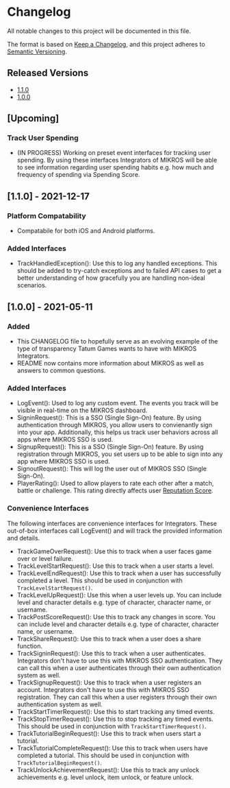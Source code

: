 # Changelog

All notable changes to this project will be documented in this file.

The format is based on [Keep a Changelog](https://keepachangelog.com/en/1.0.0/),
and this project adheres to [Semantic Versioning](https://semver.org/spec/v2.0.0.html).

## Released Versions

* [1.1.0](#1.1.0)
* [1.0.0](#1.0.0)

## [Upcoming]

### Track User Spending 

- (IN PROGRESS) Working on preset event interfaces for tracking user spending. By 
  using these interfaces Integrators of MIKROS will be able to see information regarding 
  user spending habits e.g. how much and frequency of spending via Spending Score.
  
<a name="1.1.0"></a>
## [1.1.0] - 2021-12-17

### Platform Compatability

- Compatabile for both iOS and Android platforms.

### Added Interfaces

- TrackHandledException(): Use this to log any handled exceptions. This should be added to try-catch exceptions 
  and to failed API cases to get a better understanding of how gracefully you are handling non-ideal scenarios.

<a name="1.0.0"></a>
## [1.0.0] - 2021-05-11

### Added

- This CHANGELOG file to hopefully serve as an evolving example of the type
  of transparency Tatum Games wants to have with MIKROS Integrators.
- README now contains more information about MIKROS as well as answers to common questions.

### Added Interfaces

- LogEvent(): Used to log any custom event. The events you track will be visible in real-time
  on the MIKROS dashboard.
- SigninRequest(): This is a SSO (Single Sign-On) feature. By using authentication through 
  MIKROS, you allow users to convienantly sign into your app. Additionally, this helps us
  track user behaviors across all apps where MIKROS SSO is used.
- SignupRequest(): This is a SSO (Single Sign-On) feature. By using registration through 
  MIKROS, you set users up to be able to sign into any app where MIKROS SSO is used.
- SignoutRequest(): This will log the user out of MIKROS SSO (Single Sign-On).
- PlayerRating(): Used to allow players to rate each other after a match, battle or challenge.
  This rating directly affects user [Reputation Score](https://developer.tatumgames.com/documentation/scores#reputation-score).

### Convenience Interfaces

The following interfaces are convenience interfaces for Integrators. These out-of-box interfaces 
call LogEvent() and will track the provided information and details.

- TrackGameOverRequest(): Use this to track when a user faces game over or level failure.
- TrackLevelStartRequest(): Use this to track when a user starts a level.
- TrackLevelEndRequest(): Use this to track when a user has successfully completed a level. This should be used in 
  conjunction with `TrackLevelStartRequest()`.
- TrackLevelUpRequest(): Use this when a user levels up. You can include level and character
  details e.g. type of character, character name, or username.
- TrackPostScoreRequest(): Use this to track any changes in score. You can include level and character
  details e.g. type of character, character name, or username.
- TrackShareRequest(): Use this to track when a user does a share function.
- TrackSigninRequest(): Use this to track when a user authenticates. Integrators don't have to use
  this with MIKROS SSO authentication. They can call this when a user authenticates through
  their own authentication system as well.
- TrackSignupRequest(): Use this to track when a user registers an account. Integrators don't have
  to use this with MIKROS SSO registration. They can call this when a user registers through
  their own authentication system as well.
- TrackStartTimerRequest(): Use this to start tracking any timed events.
- TrackStopTimerRequest(): Use this to stop tracking any timed events. This should be used in conjunction
  with `TrackStartTimerRequest()`.
- TrackTutorialBeginRequest(): Use this to track when users start a tutorial.
- TrackTutorialCompleteRequest(): Use this to track when users have completed a tutorial. This should be used in
  conjunction with `TrackTutorialBeginRequest()`.
- TrackUnlockAchievementRequest(): Use this to track any unlock achievements e.g. level unlock, item
  unlock, or feature unlock.
